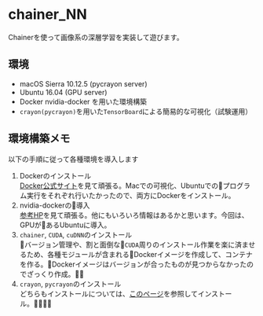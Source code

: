 # chainer_NN
Chainerを使って画像系の深層学習を実装して遊びます。

## 環境
- macOS Sierra 10.12.5 (pycrayon server)
- Ubuntu 16.04 (GPU server)
- Docker nvidia-docker を用いた環境構築
- ```crayon(pycrayon)```を用いた```TensorBoard```による簡易的な可視化（試験運用）

## 環境構築メモ
以下の手順に従って各種環境を導入します
1. Dockerのインストール  
[Docker公式サイト](https://docs.docker.com/docker-for-mac/)を見て頑張る。Macでの可視化、Ubuntuでのプログラム実行をそれぞれ行いたかったので、両方にDockerをインストール。
2. nvidia-dockerの導入  
[参考HP](http://blog.amedama.jp/entry/2017/04/03/235901)を見て頑張る。他にもいろいろ情報はあるかと思います。今回は、GPUがあるUbuntuに導入。
3. ```chainer```, ```CUDA```, ```cuDNN```のインストール  
バージョン管理や、割と面倒な```CUDA```周りのインストール作業を楽に済ませるため、各種モジュールが含まれるDockerイメージを作成して、コンテナを作る。Dockerイメージはバージョンが合ったものが見つからなかったのでざっくり作成。
4. ```crayon```, ```pycrayon```のインストール  
どちらもインストールについては、[このページ](https://github.com/torrvision/crayon)を参照してインストール。
